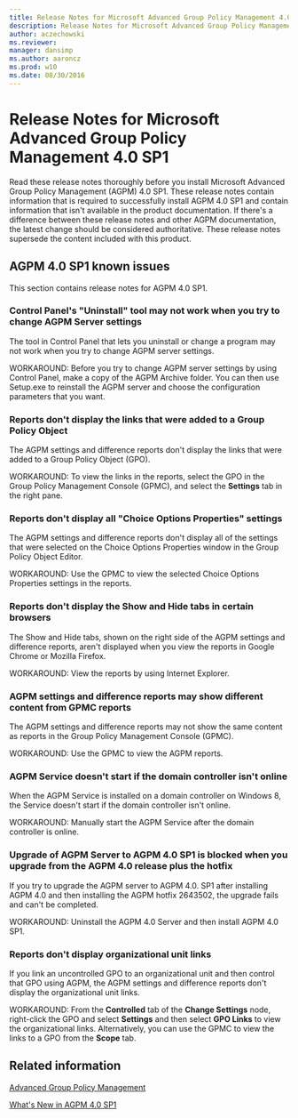 ```yaml
---
title: Release Notes for Microsoft Advanced Group Policy Management 4.0 SP1
description: Release Notes for Microsoft Advanced Group Policy Management 4.0 SP1
author: aczechowski
ms.reviewer: 
manager: dansimp
ms.author: aaroncz
ms.prod: w10
ms.date: 08/30/2016
---
```



# Release Notes for Microsoft Advanced Group Policy Management 4.0 SP1

Read these release notes thoroughly before you install Microsoft Advanced Group Policy Management (AGPM) 4.0 SP1. These release notes contain information that is required to successfully install AGPM 4.0 SP1 and contain information that isn't available in the product documentation. If there's a difference between these release notes and other AGPM documentation, the latest change should be considered authoritative. These release notes supersede the content included with this product.

## AGPM 4.0 SP1 known issues


This section contains release notes for AGPM 4.0 SP1.

### <a name="control-panel-s--uninstall--tool-may-not-work-when-you-try-to-change-agpm-server-settings"></a>Control Panel's "Uninstall" tool may not work when you try to change AGPM Server settings

The tool in Control Panel that lets you uninstall or change a program may not work when you try to change AGPM server settings.

WORKAROUND: Before you try to change AGPM server settings by using Control Panel, make a copy of the AGPM Archive folder. You can then use Setup.exe to reinstall the AGPM server and choose the configuration parameters that you want.

### Reports don't display the links that were added to a Group Policy Object

The AGPM settings and difference reports don't display the links that were added to a Group Policy Object (GPO).

WORKAROUND: To view the links in the reports, select the GPO in the Group Policy Management Console (GPMC), and select the **Settings** tab in the right pane.

### <a name="reports-do-not-display-all--choice-options-properties--settings"></a>Reports don't display all "Choice Options Properties" settings

The AGPM settings and difference reports don't display all of the settings that were selected on the Choice Options Properties window in the Group Policy Object Editor.

WORKAROUND: Use the GPMC to view the selected Choice Options Properties settings in the reports.

### Reports don't display the Show and Hide tabs in certain browsers

The Show and Hide tabs, shown on the right side of the AGPM settings and difference reports, aren't displayed when you view the reports in Google Chrome or Mozilla Firefox.

WORKAROUND: View the reports by using Internet Explorer.

### AGPM settings and difference reports may show different content from GPMC reports

The AGPM settings and difference reports may not show the same content as reports in the Group Policy Management Console (GPMC).

WORKAROUND: Use the GPMC to view the AGPM reports.

### AGPM Service doesn't start if the domain controller isn't online

When the AGPM Service is installed on a domain controller on Windows 8, the Service doesn't start if the domain controller isn't online.

WORKAROUND: Manually start the AGPM Service after the domain controller is online.

### Upgrade of AGPM Server to AGPM 4.0 SP1 is blocked when you upgrade from the AGPM 4.0 release plus the hotfix

If you try to upgrade the AGPM server to AGPM 4.0. SP1 after installing AGPM 4.0 and then installing the AGPM hotfix 2643502, the upgrade fails and can't be completed.

WORKAROUND: Uninstall the AGPM 4.0 Server and then install AGPM 4.0 SP1.

### Reports don't display organizational unit links

If you link an uncontrolled GPO to an organizational unit and then control that GPO using AGPM, the AGPM settings and difference reports don't display the organizational unit links.

WORKAROUND: From the **Controlled** tab of the **Change Settings** node, right-click the GPO and select **Settings** and then select **GPO Links** to view the organizational links. Alternatively, you can use the GPMC to view the links to a GPO from the **Scope** tab.

## Related information

[Advanced Group Policy Management](index.md)

[What's New in AGPM 4.0 SP1](whats-new-in-agpm-40-sp1.md)
